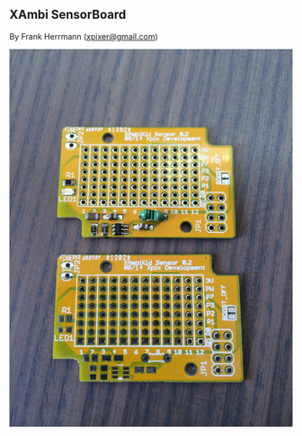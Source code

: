 XAmbi SensorBoard
----------------
By Frank Herrmann (xpixer@gmail.com)
<br/>

![XAmbi-Sensorboard](https://github.com/xpix/XAmbi/blob/master/Xambi_kids/xambikid_sensorboard/IMG_2517.JPG?raw=true)
